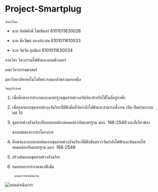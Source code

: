 # Project-Smartplug
    จัดทำโดย
* นาย กิตติศักดิ์ ไชยขันตร์ 6101011630026

* นาย ชัยวัฒน์ ทองประสพ 6101011610033

* นาย จิตวัต สุทธิผล 6101011630034

ภาควิชา วิศวกรรมไฟฟ้าและคอมพิวเตอร์

คณะวิศวกรรมศาสตร์

มหาวิทยาลัยเทคโนโลยีพระจอมเกล้าพระนครเหนือ

    วัตถุประสงค์

1. เพื่อศึกษาการทำงานและมาตรฐานชุดสายพ่วงอจัฉริยะสำหรับใช้ในที่อยู่อาศัย

2. เพื่อออกแบบชุดสายพ่วงอจัฉริยะที่มีฟังชันที่วัดกำลังไฟฟ้าและสามารถสั่งงาน เปิด-ปิดผ่านระบบ iot ได้

3. ชุดสายพ่วงอัจฉริยะที่ออกแบบต้องสอดคล้องกับมาตรฐาน มอก. 166-2549 และที่เกี่ยวข้อง

    ขอบเขตของการทำโครงการ

1. ศึกษาและออกแบบต้นแบบชุดสายพ่วงอัจฉริยะที่มีฟังชันตรวจวัดกำลังไฟฟ้าและต้นแบบให้สอดคล้องกับมาตรฐาน มอก. 166-2549

2. สร้างต้นแบบชุดสายพ่วงอัจฉริยะ

3. ทดสอบการทำงานของฟังชัน

        แผนการดำเนินงาน

![แผนดำเนินการ](https://user-images.githubusercontent.com/93068894/201276363-95457906-a40c-4a03-baa3-13b84ef5e8b5.jpg)
